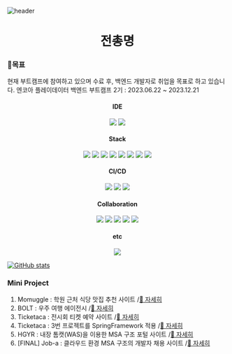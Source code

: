 ![header](https://capsule-render.vercel.app/api?type=wave&color=auto&height=300&section=header&text=Kade_Jeon&fontSize=40)
<h1 align="center"> 전총명 </h1>

<h3>📍목표</h3>
현재 부트캠프에 참여하고 있으며 수료 후, 백엔드 개발자로 취업을 목표로 하고 있습니다.
엔코아 플레이데이터 백엔드 부트캠프 2기 : 2023.06.22 ~ 2023.12.21

<div align="center">
  <h4> IDE </h4>
	<img src="https://img.shields.io/badge/intelliJ-000000?style=flat&logo=intellijidea&logoColor=white" />
	<img src="https://img.shields.io/badge/eclipse-2C2255?style=flat&logo=eclipseide&logoColor=white" />
</div>

<div align="center">
  <h4> Stack </h4>
	<img src="https://img.shields.io/badge/Java-007396?style=flat&logo=coffeescript&logoColor=white" />
	<img src="https://img.shields.io/badge/Spring-6DB33F?style=flat&logo=Spring&logoColor=white" />
	<img src="https://img.shields.io/badge/SpringBoot-6DB33F?style=flat&logo=SpringBoot&logoColor=white" />
	<img src="https://img.shields.io/badge/Mysql-4479A1?style=flat&logo=Mysql&logoColor=white" />
	<img src="https://img.shields.io/badge/MariaDB-003545?style=flat&logo=MariaDB&logoColor=white" />
	<img src="https://img.shields.io/badge/HTML5-E34F26?style=flat&logo=HTML5&logoColor=white" />
	<img src="https://img.shields.io/badge/JavaScript-F7DF1E?style=flat&logo=JavaScript&logoColor=white" />
	<img src="https://img.shields.io/badge/jQuery-0769AD?style=flat&logo=jquery&logoColor=white" />
</div>

<div align="center">
  <h4> CI/CD </h4>
	<img src="https://img.shields.io/badge/Jenkins-D24939?style=flat&logo=Jenkins&logoColor=white" />
	<img src="https://img.shields.io/badge/AmazonRDS-527FFF?style=flat&logo=AmazonRDS&logoColor=white" />
	<img src="https://img.shields.io/badge/AmazonEC2-FF9900?style=flat&logo=AmazonEC2&logoColor=white" />
</div>

<div align="center">
  <h4> Collaboration </h4>
	<img src="https://img.shields.io/badge/Slack-4A154B?style=flat&logo=Slack&logoColor=white" />
	<img src="https://img.shields.io/badge/Notion-000000?style=flat&logo=Notion&logoColor=white" />
	<img src="https://img.shields.io/badge/Git-F05032?style=flat&logo=Git&logoColor=white" />
  	<img src="https://img.shields.io/badge/Github-181717?style=flat&logo=SpringBoot&logoColor=white" />
  	<img src="https://img.shields.io/badge/Figma-F24E1E?style=flat&logo=Figma&logoColor=white" />
</div>

<div align="center">
  <h4> etc </h4>
	<img src="https://img.shields.io/badge/Illustrator-FF9A00?style=flat&logo=adobeillustrator&logoColor=white" />
</div>



[![GitHub stats](https://github-readme-stats.vercel.app/api?username=Kade-Jeon)](https://github.com/Kade-Jeon/github-readme-stats)




### Mini Project
<ol>
	<li>Momuggle : 학원 근처 식당 맛집 추천 사이트 /<a href="https://github.com/Kade-Jeon/mini1_momuggle.git">👀 자세히</a></li>
	<li>BOLT : 우주 여행 에이전시 /<a href="https://github.com/Kade-Jeon/mini2_BOLT.git">👀 자세히</a></li>
	<li>Ticketaca : 전시회 티켓 예약 사이트 /<a href="https://github.com/Kade-Jeon/ticketaca.git">👀 자세히</a></li>
	<li>Ticketaca : 3번 프로젝트를 SpringFramework 적용 /<a href="https://github.com/Kade-Jeon/mini4_ticketaca.git">👀 자세히</a></li>
	<li>HGYR : 내장 톰캣(WAS)을 이용한 MSA 구조 포털 사이트 /<a href="https://github.com/Kade-Jeon/nonsan.git">👀 자세히</a></li>
	<li>[FINAL] Job-a : 클라우드 환경 MSA 구조의 개발자 채용 사이트 /<a href="https://github.com/miracle-job-a">👀 자세히</a></li>
</ol>
